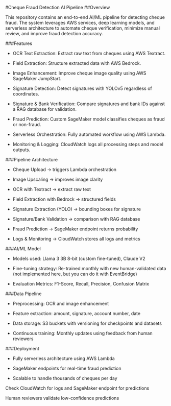 #Cheque Fraud Detection AI Pipeline
##Overview

This repository contains an end-to-end AI/ML pipeline for detecting cheque fraud. The system leverages AWS services, deep learning models, and serverless architecture to automate cheque verification, minimize manual review, and improve fraud detection accuracy.

###Features

- OCR Text Extraction: Extract raw text from cheques using AWS Textract.

- Field Extraction: Structure extracted data with AWS Bedrock.

- Image Enhancement: Improve cheque image quality using AWS SageMaker JumpStart.

- Signature Detection: Detect signatures with YOLOv5 regardless of coordinates.

- Signature & Bank Verification: Compare signatures and bank IDs against a RAG database for validation.

- Fraud Prediction: Custom SageMaker model classifies cheques as fraud or non-fraud.

- Serverless Orchestration: Fully automated workflow using AWS Lambda.

- Monitoring & Logging: CloudWatch logs all processing steps and model outputs.

###Pipeline Architecture

- Cheque Upload → triggers Lambda orchestration

- Image Upscaling → improves image clarity

- OCR with Textract → extract raw text

- Field Extraction with Bedrock → structured fields

- Signature Extraction (YOLO) → bounding boxes for signature

- Signature/Bank Validation → comparison with RAG database

- Fraud Prediction → SageMaker endpoint returns probability

- Logs & Monitoring → CloudWatch stores all logs and metrics

###AI/ML Model

- Models used: Llama 3 3B 8-bit (custom fine-tuned), Claude V2

- Fine-tuning strategy: Re-trained monthly with new human-validated data (not implemented here, but you can do it with EventBridge)

- Evaluation Metrics: F1-Score, Recall, Precision, Confusion Matrix

###Data Pipeline

- Preprocessing: OCR and image enhancement

- Feature extraction: amount, signature, account number, date

- Data storage: S3 buckets with versioning for checkpoints and datasets

- Continuous training: Monthly updates using feedback from human reviewers

###Deployment

- Fully serverless architecture using AWS Lambda

- SageMaker endpoints for real-time fraud prediction

- Scalable to handle thousands of cheques per day


Check CloudWatch for logs and SageMaker endpoint for predictions

Human reviewers validate low-confidence predictions
